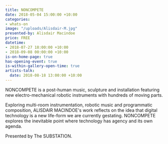 ```yaml
---
title: NONCOMPETE
date: 2018-05-04 15:00:00 +10:00
categories:
- whats-on
image: "/uploads/Alisdair-M.jpg"
presented-by: Alisdair Macindoe
price: FREE
datetime:
- 2018-07-27 18:00:00 +10:00
- 2018-09-08 00:00:00 +10:00
is-on-home-page: true
has-opening-event: true
is-within-gallery-open-time: true
artists-talk:
  date: 2018-08-18 13:00:00 +10:00
---
```


NONCOMPETE is a post-human music, sculpture and installation featuring new electro-mechanical robotic instruments with hundreds of moving parts.

Exploring multi-room instrumentation, robotic music and programmatic composition, ALISDAIR MACINDOE's work reflects on the idea that digital technology is a new life-form we are currently gestating. NONCOMPETE explores the inevitable point where technology has agency and its own agenda. 

Presented by The SUBSTATION.  